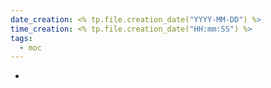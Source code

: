 ```yaml
---
date_creation: <% tp.file.creation_date("YYYY-MM-DD") %>
time_creation: <% tp.file.creation_date("HH:mm:SS") %>
tags:
  - moc
---
```

- 